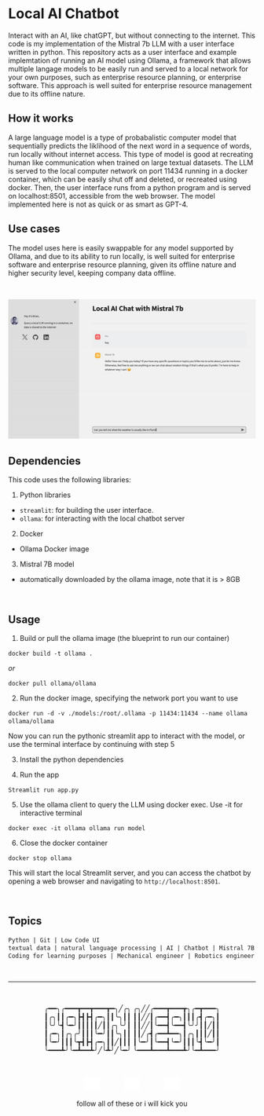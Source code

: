 
# Local AI Chatbot

Interact with an AI, like chatGPT, but without connecting to the internet. This code is my implementation of the Mistral 7b LLM with a user interface written in python. This repository acts as a user interface and example implemtation of running an AI model using Ollama, a framework that allows multiple langage models to be easily run and served to a local network for your own purposes, such as enterprise resource planning, or enterprise software. This approach is well suited for enterprise resource management due to its offline nature.


## How it works
A large language model is a type of probabalistic computer model that sequentially predicts the liklihood of the next word in a sequence of words, run locally without internet access. This type of model is good at recreating human like communication when trained on large textual datasets. The LLM is served to the local computer network on port 11434 running in a docker container, which can be easily shut off and deleted, or recreated using docker. Then, the user interface runs from a python program and is served on localhost:8501, accessible from the web browser. The model implemented here is not as quick or as smart as GPT-4.

## Use cases

The model uses here is easily swappable for any model supported by Ollama, and due to its ability to run locally, is well suited for enterprise software and enterprise resource planning, given its offline nature and higher security level, keeping company data offline.

&nbsp;

![Preview](./docs/preview.gif)

## Dependencies

This code uses the following libraries:
1. Python libraries
- `streamlit`: for building the user interface.
- `ollama`: for interacting with the local chatbot server
2. Docker
- Ollama Docker image
3. Mistral 7B model
- automatically downloaded by the ollama image, note that it is > 8GB

&nbsp;

## Usage

1. Build or pull the ollama image (the blueprint to run our container)
```
docker build -t ollama .
```
*or*
```
docker pull ollama/ollama
```

2. Run the docker image, specifying the network port you want to use 
```
docker run -d -v ./models:/root/.ollama -p 11434:11434 --name ollama ollama/ollama 
```

Now you can run the pythonic streamlit app to interact with the model, or use the terminal interface by continuing with step 5

3. Install the python dependencies

4. Run the app
```
Streamlit run app.py
```

5. Use the ollama client to query the LLM using docker exec. Use -it for interactive terminal
```
docker exec -it ollama ollama run model
```

6. Close the docker container
```
docker stop ollama
```

This will start the local Streamlit server, and you can access the chatbot by opening a web browser and navigating to `http://localhost:8501`.

&nbsp;

## Topics 
```
Python | Git | Low Code UI
textual data | natural language processing | AI | Chatbot | Mistral 7B 
Coding for learning purposes | Mechanical engineer | Robotics engineer 
```
&nbsp;

<hr>

&nbsp;

<div align="center">



╭━━╮╭━━━┳━━┳━━━┳━╮╱╭╮        ╭╮╱╱╭━━━┳━━━┳╮╭━┳━━━╮
┃╭╮┃┃╭━╮┣┫┣┫╭━╮┃┃╰╮┃┃        ┃┃╱╱┃╭━━┫╭━╮┃┃┃╭┫╭━╮┃
┃╰╯╰┫╰━╯┃┃┃┃┃╱┃┃╭╮╰╯┃        ┃┃╱╱┃╰━━┫╰━━┫╰╯╯┃┃╱┃┃
┃╭━╮┃╭╮╭╯┃┃┃╰━╯┃┃╰╮┃┃        ┃┃╱╭┫╭━━┻━━╮┃╭╮┃┃┃╱┃┃
┃╰━╯┃┃┃╰┳┫┣┫╭━╮┃┃╱┃┃┃        ┃╰━╯┃╰━━┫╰━╯┃┃┃╰┫╰━╯┃
╰━━━┻╯╰━┻━━┻╯╱╰┻╯╱╰━╯        ╰━━━┻━━━┻━━━┻╯╰━┻━━━╯
  


&nbsp;


<a href="https://twitter.com/BrianJosephLeko"><img src="https://raw.githubusercontent.com/BrianLesko/BrianLesko/f7be693250033b9d28c2224c9c1042bb6859bfe9/.socials/svg-white/x-logo-white.svg" width="30" alt="X Logo"></a> &nbsp; &nbsp; &nbsp; &nbsp; &nbsp; &nbsp; <a href="https://github.com/BrianLesko"><img src="https://raw.githubusercontent.com/BrianLesko/BrianLesko/f7be693250033b9d28c2224c9c1042bb6859bfe9/.socials/svg-white/github-mark-white.svg" width="30" alt="GitHub"></a> &nbsp; &nbsp; &nbsp; &nbsp; &nbsp; &nbsp; <a href="https://www.linkedin.com/in/brianlesko/"><img src="https://raw.githubusercontent.com/BrianLesko/BrianLesko/f7be693250033b9d28c2224c9c1042bb6859bfe9/.socials/svg-white/linkedin-icon-white.svg" width="30" alt="LinkedIn"></a>

follow all of these or i will kick you

</div>


&nbsp;


